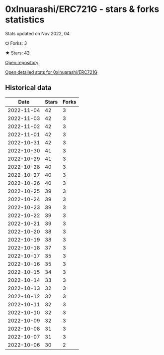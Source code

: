 # 0xInuarashi/ERC721G - stars & forks statistics

Stats updated on Nov 2022, 04

☋ Forks: 3

★ Stars: 42

[Open repository](https://github.com/0xInuarashi/ERC721G)

[Open detailed stats for 0xInuarashi/ERC721G](https://reviewgithub.com/rep/0xInuarashi/ERC721G)

## Historical data
| Date | Stars | Forks |
|------|-------|-------|
| 2022-11-04 | 42 | 3 | 
| 2022-11-03 | 42 | 3 | 
| 2022-11-02 | 42 | 3 | 
| 2022-11-01 | 42 | 3 | 
| 2022-10-31 | 42 | 3 | 
| 2022-10-30 | 41 | 3 | 
| 2022-10-29 | 41 | 3 | 
| 2022-10-28 | 40 | 3 | 
| 2022-10-27 | 40 | 3 | 
| 2022-10-26 | 40 | 3 | 
| 2022-10-25 | 39 | 3 | 
| 2022-10-24 | 39 | 3 | 
| 2022-10-23 | 39 | 3 | 
| 2022-10-22 | 39 | 3 | 
| 2022-10-21 | 39 | 3 | 
| 2022-10-20 | 38 | 3 | 
| 2022-10-19 | 38 | 3 | 
| 2022-10-18 | 37 | 3 | 
| 2022-10-17 | 35 | 3 | 
| 2022-10-16 | 35 | 3 | 
| 2022-10-15 | 34 | 3 | 
| 2022-10-14 | 33 | 3 | 
| 2022-10-13 | 32 | 3 | 
| 2022-10-12 | 32 | 3 | 
| 2022-10-11 | 32 | 3 | 
| 2022-10-10 | 32 | 3 | 
| 2022-10-09 | 32 | 3 | 
| 2022-10-08 | 31 | 3 | 
| 2022-10-07 | 31 | 3 | 
| 2022-10-06 | 30 | 2 | 

